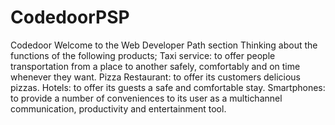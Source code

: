 # CodedoorPSP
Codedoor Welcome to the Web Developer Path section
Thinking about the functions of the following products;
Taxi service: to offer people transportation from a place to another safely, comfortably and on time whenever they want.
Pizza Restaurant: to offer its customers delicious pizzas.
Hotels: to offer its guests a safe and comfortable stay.
Smartphones: to provide a number of conveniences to its user as a multichannel communication, productivity and entertainment tool.
  
  


